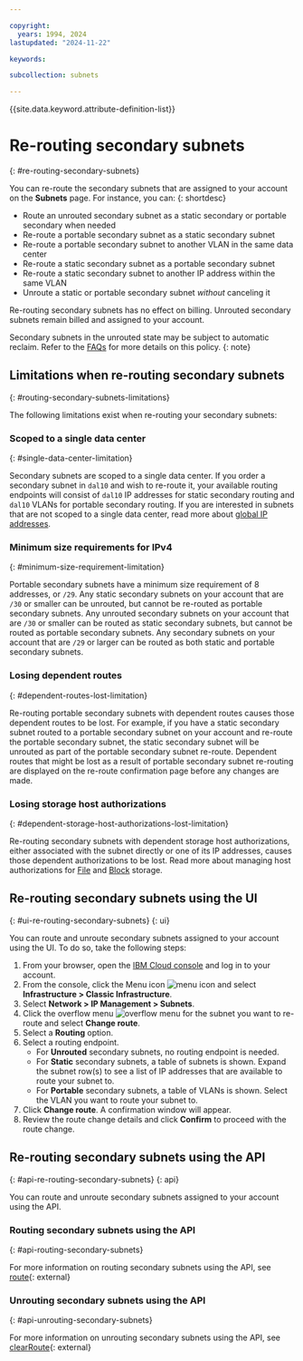 ```yaml
---

copyright:
  years: 1994, 2024
lastupdated: "2024-11-22"

keywords:

subcollection: subnets

---
```


{{site.data.keyword.attribute-definition-list}}

# Re-routing secondary subnets
{: #re-routing-secondary-subnets}

You can re-route the secondary subnets that are assigned to your account on the **Subnets** page. For instance, you can:
{: shortdesc}

* Route an unrouted secondary subnet as a static secondary or portable secondary when needed
* Re-route a portable secondary subnet as a static secondary subnet
* Re-route a portable secondary subnet to another VLAN in the same data center
* Re-route a static secondary subnet as a portable secondary subnet
* Re-route a static secondary subnet to another IP address within the same VLAN
* Unroute a static or portable secondary subnet _without_ canceling it

Re-routing secondary subnets has no effect on billing. Unrouted secondary subnets remain billed and assigned to your account.

Secondary subnets in the unrouted state may be subject to automatic reclaim. Refer to the [FAQs](/docs/subnets?topic=subnets-faq#faq-unrouted-subnets-automatic-reclaim) for more details on this policy.
{: note}

## Limitations when re-routing secondary subnets
{: #routing-secondary-subnets-limitations}

The following limitations exist when re-routing your secondary subnets:

### Scoped to a single data center
{: #single-data-center-limitation}

Secondary subnets are scoped to a single data center. If you order a secondary subnet in `dal10` and wish to re-route it, your available routing endpoints will consist of `dal10` IP addresses for static secondary routing and `dal10` VLANs for portable secondary routing. If you are interested in subnets that are not scoped to a single data center, read more about [global IP addresses](/docs/subnets?topic=subnets-work-with-global-ip-addresses).

### Minimum size requirements for IPv4
{: #minimum-size-requirement-limitation}

Portable secondary subnets have a minimum size requirement of 8 addresses, or `/29`. Any static secondary subnets on your account that are `/30` or smaller can be unrouted, but cannot be re-routed as portable secondary subnets. Any unrouted secondary subnets on your account that are `/30` or smaller can be routed as static secondary subnets, but cannot be routed as portable secondary subnets. Any secondary subnets on your account that are `/29` or larger can be routed as both static and portable secondary subnets.

### Losing dependent routes
{: #dependent-routes-lost-limitation}

Re-routing portable secondary subnets with dependent routes causes those dependent routes to be lost. For example, if you have a static secondary subnet routed to a portable secondary subnet on your account and re-route the portable secondary subnet, the static secondary subnet will be unrouted as part of the portable secondary subnet re-route. Dependent routes that might be lost as a result of portable secondary subnet re-routing are displayed on the re-route confirmation page before any changes are made.

### Losing storage host authorizations
{: #dependent-storage-host-authorizations-lost-limitation}

Re-routing secondary subnets with dependent storage host authorizations, either associated with the subnet directly or one of its IP addresses, causes those dependent authorizations to be lost. Read more about managing host authorizations for [File](/docs/FileStorage?topic=FileStorage-managingstorage) and [Block](/docs/BlockStorage?topic=BlockStorage-managingstorage) storage.

## Re-routing secondary subnets using the UI
{: #ui-re-routing-secondary-subnets}
{: ui}

You can route and unroute secondary subnets assigned to your account using the UI. To do so, take the following steps:

1. From your browser, open the [IBM Cloud console](https://{DomainName}/) and log in to your account.
1. From the console, click the Menu icon ![menu icon](../../icons/icon_hamburger.svg) and select **Infrastructure > Classic Infrastructure**.
1. Select **Network > IP Management > Subnets**.
1. Click the overflow menu ![overflow menu](images/overflow.png) for the subnet you want to re-route and select **Change route**.
1. Select a **Routing** option.
1. Select a routing endpoint.
    * For **Unrouted** secondary subnets, no routing endpoint is needed.
    * For **Static** secondary subnets, a table of subnets is shown. Expand the subnet row(s) to see a list of IP addresses that are available to route your subnet to.
    * For **Portable** secondary subnets, a table of VLANs is shown. Select the VLAN you want to route your subnet to.
1. Click **Change route**. A confirmation window will appear.
1. Review the route change details and click **Confirm** to proceed with the route change.

## Re-routing secondary subnets using the API
{: #api-re-routing-secondary-subnets}
{: api}

You can route and unroute secondary subnets assigned to your account using the API.

### Routing secondary subnets using the API
{: #api-routing-secondary-subnets}

For more information on routing secondary subnets using the API, see [route](https://sldn.softlayer.com/reference/services/SoftLayer_Network_Subnet/route/){: external}

### Unrouting secondary subnets using the API
{: #api-unrouting-secondary-subnets}

For more information on unrouting secondary subnets using the API, see [clearRoute](https://sldn.softlayer.com/reference/services/SoftLayer_Network_Subnet/clearRoute/){: external}
